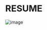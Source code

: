 # RESUME

![image](https://github.com/Pquiachon/resume/assets/151801780/e8d2cf25-168f-4ae6-be65-ff351b24fb45)
